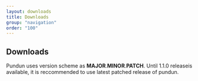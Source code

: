 ```yaml
---
layout: downloads
title: Downloads
group: "navigation"
order: "100"
---
```

## Downloads
Pundun uses version scheme as **MAJOR**.**MINOR**.**PATCH**. Until 1.1.0 releaseis available, it is reccommended to use latest patched release of pundun.

